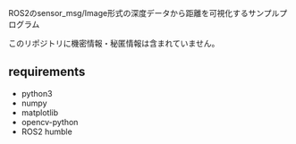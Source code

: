 ROS2のsensor_msg/Image形式の深度データから距離を可視化するサンプルプログラム

このリポジトリに機密情報・秘匿情報は含まれていません。

## requirements
- python3
- numpy
- matplotlib
- opencv-python
- ROS2 humble
